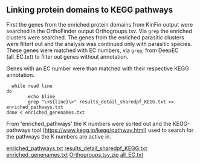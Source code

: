 ## Linking protein domains to KEGG pathways

First the genes from the enriched protein domains from KinFin output were searched in the OrthoFinder output Orthogroups.tsv.
Via `grep` the enriched clusters were searched.
The genes from the enriched parasitic clusters were filtert out and the analysis was continued only with parasitic species.
These genes were matched with EC numbers, via `grep`, from DeepEC (all_EC.txt) to filter out genes without annotation.

Genes with an EC number were than matched with their respective KEGG annotation.
```
  while read line
do
        echo $line
        grep "\<${line}\>" results_detail_sharedpf_KEGG.txt >> enriched_pathways.txt
done < enriched_genenames.txt
```

From 'enriched_pathways' the K numbers were sorted out and the KEGG-pathways tool (https://www.kegg.jp/kegg/pathway.html) used to search for the pathways the K numbers are active in.

















[enriched_pathways.txt](https://github.com/fabib1209/Bachelors_thesis/files/9424884/enriched_pathways.txt)
[results_detail_sharedpf_KEGG.txt](https://github.com/fabib1209/Bachelors_thesis/files/9424865/results_detail_sharedpf_KEGG.txt)
[enriched_genenames.txt](https://github.com/fabib1209/Bachelors_thesis/files/9424881/enriched_genenames.txt)
[Orthogroups.tsv.zip](https://github.com/fabib1209/Bachelors_thesis/files/9424809/Orthogroups.tsv.zip)
[all_EC.txt](https://github.com/fabib1209/Bachelors_thesis/files/9424834/all_EC.txt)
